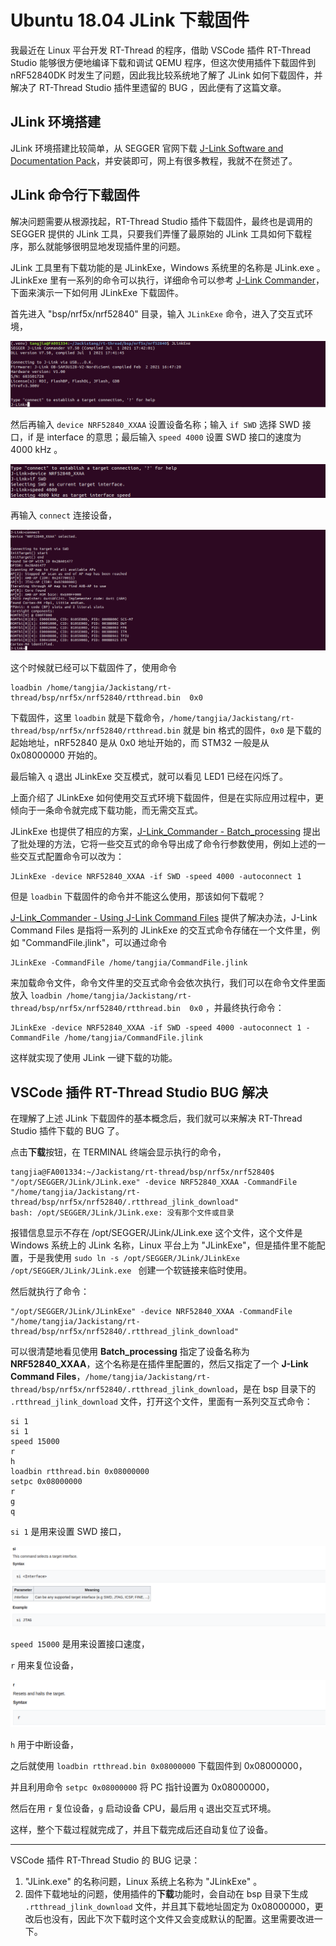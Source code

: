 # Ubuntu 18.04 JLink 下载固件

我最近在 Linux 平台开发 RT-Thread 的程序，借助 VSCode 插件 RT-Thread Studio 能够很方便地编译下载和调试 QEMU 程序，但这次使用插件下载固件到 nRF52840DK 时发生了问题，因此我比较系统地了解了 JLink 如何下载固件，并解决了 RT-Thread Studio 插件里遗留的 BUG ，因此便有了这篇文章。

## JLink 环境搭建

JLink 环境搭建比较简单，从 SEGGER 官网下载 [J-Link Software and Documentation Pack](https://www.segger.com/downloads/jlink/#J-LinkSoftwareAndDocumentationPack)，并安装即可，网上有很多教程，我就不在赘述了。

## JLink 命令行下载固件

解决问题需要从根源找起，RT-Thread Studio 插件下载固件，最终也是调用的 SEGGER 提供的 JLink 工具，只要我们弄懂了最原始的 JLink 工具如何下载程序，那么就能够很明显地发现插件里的问题。

JLink 工具里有下载功能的是 JLinkExe，Windows 系统里的名称是 JLink.exe 。JLinkExe 里有一系列的命令可以执行，详细命令可以参考 [J-Link Commander](https://wiki.segger.com/J-Link_Commander)，下面来演示一下如何用 JLinkExe 下载固件。

首先进入 "bsp/nrf5x/nrf52840" 目录，输入 `JLinkExe` 命令，进入了交互式环境，

![](images/image-20210716191111514.png)

然后再输入 `device NRF52840_XXAA` 设置设备名称；输入 `if SWD` 选择 SWD 接口，if 是 interface 的意思；最后输入 `speed 4000` 设置 SWD 接口的速度为 4000 kHz 。

![](images/image-20210716191053926.png)

再输入 `connect` 连接设备，

![](images/image-20210716191212079.png)

这个时候就已经可以下载固件了，使用命令

```shell
loadbin /home/tangjia/Jackistang/rt-thread/bsp/nrf5x/nrf52840/rtthread.bin  0x0
```

下载固件，这里 `loadbin` 就是下载命令，`/home/tangjia/Jackistang/rt-thread/bsp/nrf5x/nrf52840/rtthread.bin` 就是 bin 格式的固件，`0x0` 是下载的起始地址，nRF52840 是从 0x0 地址开始的，而 STM32 一般是从 0x08000000 开始的。

最后输入 `q` 退出 JLinkExe 交互模式，就可以看见 LED1 已经在闪烁了。

上面介绍了 JLinkExe 如何使用交互式环境下载固件，但是在实际应用过程中，更倾向于一条命令就完成下载功能，而无需交互式。

JLinkExe 也提供了相应的方案，[J-Link_Commander - Batch_processing](https://wiki.segger.com/J-Link_Commander#Batch_processing) 提出了批处理的方法，它将一些交互式的命令导出成了命令行参数使用，例如上述的一些交互式配置命令可以改为：

```shell
JLinkExe -device NRF52840_XXAA -if SWD -speed 4000 -autoconnect 1
```

但是 `loadbin` 下载固件的命令并不能这么使用，那该如何下载呢？

[J-Link_Commander - Using J-Link Command Files](https://wiki.segger.com/J-Link_Commander#Using_J-Link_Command_Files) 提供了解决办法，J-Link Command Files 是指将一系列的 JLinkExe 的交互式命令存储在一个文件里，例如 "CommandFile.jlink"，可以通过命令

```shell
JLinkExe -CommandFile /home/tangjia/CommandFile.jlink
```

来加载命令文件，命令文件里的交互式命令会依次执行，我们可以在命令文件里面放入 `loadbin /home/tangjia/Jackistang/rt-thread/bsp/nrf5x/nrf52840/rtthread.bin  0x0` ，并最终执行命令：

```shell
JLinkExe -device NRF52840_XXAA -if SWD -speed 4000 -autoconnect 1 -CommandFile /home/tangjia/CommandFile.jlink
```

这样就实现了使用 JLink 一键下载的功能。

## VSCode 插件 RT-Thread Studio BUG 解决

在理解了上述 JLink 下载固件的基本概念后，我们就可以来解决 RT-Thread Studio 插件下载的 BUG 了。

点击**下载**按钮，在 TERMINAL 终端会显示执行的命令，

```shell
tangjia@FA001334:~/Jackistang/rt-thread/bsp/nrf5x/nrf52840$ "/opt/SEGGER/JLink/JLink.exe" -device NRF52840_XXAA -CommandFile "/home/tangjia/Jackistang/rt-thread/bsp/nrf5x/nrf52840/.rtthread_jlink_download"
bash: /opt/SEGGER/JLink/JLink.exe: 没有那个文件或目录
```

报错信息显示不存在 /opt/SEGGER/JLink/JLink.exe 这个文件，这个文件是 Windows 系统上的 JLink 名称，Linux 平台上为 "JLinkExe"，但是插件里不能配置，于是我使用 `sudo ln -s /opt/SEGGER/JLink/JLinkExe /opt/SEGGER/JLink/JLink.exe ` 创建一个软链接来临时使用。

然后就执行了命令：

```shell
"/opt/SEGGER/JLink/JLinkExe" -device NRF52840_XXAA -CommandFile "/home/tangjia/Jackistang/rt-thread/bsp/nrf5x/nrf52840/.rtthread_jlink_download"
```

可以很清楚地看见使用 **Batch_processing** 指定了设备名称为 **NRF52840_XXAA**，这个名称是在插件里配置的，然后又指定了一个 **J-Link Command Files**，`/home/tangjia/Jackistang/rt-thread/bsp/nrf5x/nrf52840/.rtthread_jlink_download`，是在 bsp 目录下的 `.rtthread_jlink_download` 文件，打开这个文件，里面有一系列交互式命令：

```
si 1
si 1
speed 15000
r
h
loadbin rtthread.bin 0x08000000
setpc 0x08000000
r
g
q

```

`si 1` 是用来设置 SWD 接口，

![](images/image-20210716193754815.png) 

`speed 15000` 是用来设置接口速度，

`r` 用来复位设备，

![](images/image-20210716193952382.png)

`h` 用于中断设备，

之后就使用 `loadbin rtthread.bin 0x08000000` 下载固件到 0x08000000，

并且利用命令 `setpc 0x08000000` 将 PC 指针设置为 0x08000000，

然后在用 `r` 复位设备，`g` 启动设备 CPU，最后用 `q` 退出交互式环境。

这样，整个下载过程就完成了，并且下载完成后还自动复位了设备。

---

VSCode 插件 RT-Thread Studio 的 BUG 记录：

1. "JLink.exe" 的名称问题，Linux 系统上名称为 "JLinkExe" 。
2. 固件下载地址的问题，使用插件的**下载**功能时，会自动在 bsp 目录下生成 `.rtthread_jlink_download` 文件，并且其下载地址固定为 0x08000000，更改后也没有，因此下次下载时这个文件又会变成默认的配置。这里需要改进一下。


